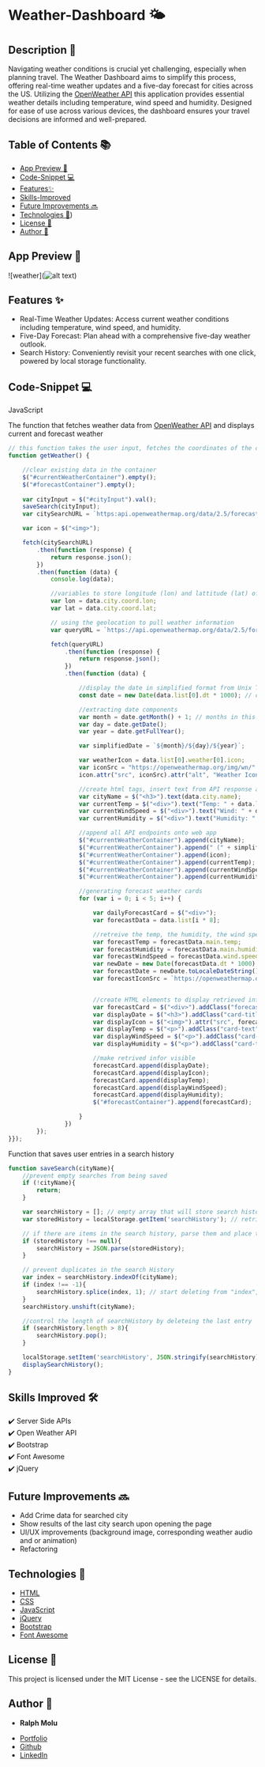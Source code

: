 # Weather-Dashboard 🌤️

## Description 📖

Navigating weather conditions is crucial yet challenging, especially when planning travel. The Weather Dashboard aims to simplify this process, offering real-time weather updates and a five-day forecast for cities across the US. Utilizing the [OpenWeather API](https://openweathermap.org/api) this application provides essential weather details including temperature, wind speed and humidity. Designed for ease of use across various devices, the dashboard ensures your travel decisions are informed and well-prepared.


## Table of Contents 📚

* [App Preview 👀](#app-preview-👀)
* [Code-Snippet 💻](#code-snippet-)
* [Features✨](#features-✨)
* [Skills-Improved](#skills-improved-🛠️)
* [Future Improvements 🔜](#future-improvements-🔜)
* [Technologies 🔧](#technologies-🔧))
* [License 📄](#license-📄)
* [Author 👤](#author-👤)


## App Preview 👀

![weather](![alt text](image.png))

## Features ✨

- Real-Time Weather Updates: Access current weather conditions including temperature, wind speed, and humidity.
- Five-Day Forecast: Plan ahead with a comprehensive five-day weather outlook.
- Search History: Conveniently revisit your recent searches with one click, powered by local storage functionality.


## Code-Snippet 💻

JavaScript

The function that fetches weather data from [OpenWeather API](https://openweathermap.org/api) and displays current and forecast weather

```JavaScript
// this function takes the user input, fetches the coordinates of the city entered and returns the weather using the coordinates
function getWeather() {

    //clear existing data in the container
    $("#currentWeatherContainer").empty();
    $("#forecastContainer").empty();
    
    var cityInput = $("#cityInput").val();
    saveSearch(cityInput);
    var citySearchURL = `https:api.openweathermap.org/data/2.5/forecast?q=${cityInput},${countryCode}&appid=${APIKey}`;

    var icon = $("<img>");

    fetch(citySearchURL)
        .then(function (response) {
            return response.json();
        })
        .then(function (data) {
            console.log(data);

            //variables to store longitude (lon) and lattitude (lat) of entered city
            var lon = data.city.coord.lon;
            var lat = data.city.coord.lat;

            // using the geolocation to pull weather information
            var queryURL = `https://api.openweathermap.org/data/2.5/forecast?lat=${lat}&lon=${lon}&units=imperial&appid=${APIKey}`;

            fetch(queryURL)
                .then(function (response) {
                    return response.json();
                })
                .then(function (data) {

                    //display the date in simplified format from Unix Timestamp conversion
                    const date = new Date(data.list[0].dt * 1000); // convert unix seconds to milliseconds and store under Date object instance

                    //extracting date components
                    var month = date.getMonth() + 1; // months in this method are indexed starting at 0 for Jan, 1 for Feb...
                    var day = date.getDate();
                    var year = date.getFullYear();

                    var simplifiedDate = `${month}/${day}/${year}`;

                    var weatherIcon = data.list[0].weather[0].icon;
                    var iconSrc = "https://openweathermap.org/img/wn/" + weatherIcon + ".png";
                    icon.attr("src", iconSrc).attr("alt", "Weather Icon");

                    //create html tags, insert text from API response and store them in variables
                    var cityName = $("<h3>").text(data.city.name);
                    var currentTemp = $("<div>").text("Temp: " + data.list[0].main.temp + " °F");
                    var currentWindSpeed = $("<div>").text("Wind: " + data.list[0].wind.speed + " MPH");
                    var currentHumidity = $("<div>").text("Humidity: " + data.list[0].main.humidity + " %");

                    //append all API endpoints onto web app
                    $("#currentWeatherContainer").append(cityName);
                    $("#currentWeatherContainer").append(" (" + simplifiedDate + ")");
                    $("#currentWeatherContainer").append(icon);
                    $("#currentWeatherContainer").append(currentTemp);
                    $("#currentWeatherContainer").append(currentWindSpeed);
                    $("#currentWeatherContainer").append(currentHumidity);

                    //generating forecast weather cards
                    for (var i = 0; i < 5; i++) {

                        var dailyForecastCard = $("<div>");
                        var forecastData = data.list[i * 8];

                        //retreive the temp, the humidity, the wind speed, the date and the icon
                        var forecastTemp = forecastData.main.temp;
                        var forecastHumidity = forecastData.main.humidity;
                        var forecastWindSpeed = forecastData.wind.speed;
                        var newDate = new Date(forecastData.dt * 1000); // convert Unix timestamp to milliseconds
                        var forecastDate = newDate.toLocaleDateString(); // convert date to readable format
                        var forecastIconSrc = `https://openweathermap.org/img/wn/${forecastData.weather[0].icon}.png`;


                        //create HTML elements to display retrieved info
                        var forecastCard = $("<div>").addClass("forecastCard");
                        var displayDate = $("<h3>").addClass("card-title").text(`${forecastDate}`);
                        var displayIcon = $("<img>").attr("src", forecastIconSrc).attr("alt", "Weather Icon");
                        var displayTemp = $("<p>").addClass("card-text").text(`Temp: ${forecastTemp} °F`);
                        var displayWindSpeed = $("<p>").addClass("card-text").text(`Wind Speed: ${forecastWindSpeed} MPH`);
                        var displayHumidity = $("<p>").addClass("card-text").text(`Humidity: ${forecastHumidity} %`);

                        //make retrived infor visible
                        forecastCard.append(displayDate);
                        forecastCard.append(displayIcon);
                        forecastCard.append(displayTemp);
                        forecastCard.append(displayWindSpeed);
                        forecastCard.append(displayHumidity);
                        $("#forecastContainer").append(forecastCard);

                    }
                })
        });
}});
```


Function that saves user entries in a search history

```JavaScript
function saveSearch(cityName){
    //prevent empty searches from being saved
    if (!cityName){
        return;
    }

    var searchHistory = []; // empty array that will store search history
    var storedHistory = localStorage.getItem('searchHistory'); // retrieve stored history.

    // if there are items in the search history, parse them and place them in the searchHistory array
    if (storedHistory !== null){
        searchHistory = JSON.parse(storedHistory);
    }

    // prevent duplicates in the search History
    var index = searchHistory.indexOf(cityName);
    if (index !== -1){
        searchHistory.splice(index, 1); // start deleting from "index", delete count 1
    }
    searchHistory.unshift(cityName);

    //control the length of searchHistory by deleteing the last entry
    if (searchHistory.length > 8){
        searchHistory.pop(); 
    }

    localStorage.setItem('searchHistory', JSON.stringify(searchHistory));
    displaySearchHistory();
}

```

## Skills Improved 🛠️
✔️ Server Side APIs\
✔️ Open Weather API\
✔️ Bootstrap\
✔️ Font Awesome\
✔️ jQuery

## Future Improvements 🔜

* Add Crime data for searched city
* Show results of the last city search upon opening the page
* UI/UX improvements (background image, corresponding weather audio and or animation)
* Refactoring

## Technologies 🔧

* [HTML](https://developer.mozilla.org/en-US/docs/Web/HTML)
* [CSS](https://developer.mozilla.org/en-US/docs/Web/CSS)
* [JavaScript](https://developer.mozilla.org/en-US/docs/Web/JavaScript)
* [jQuery](https://jquery.com/)
* [Bootstrap](https://getbootstrap.com/)
* [Font Awesome](https://fontawesome.com/)

## License 📄
This project is licensed under the MIT License - see the LICENSE for details.

## Author 👤

* **Ralph Molu** 

- [Portfolio](#)
- [Github](https://github.com/ralphmolu)
- [LinkedIn](https://www.linkedin.com/in/ralph-molu/)

